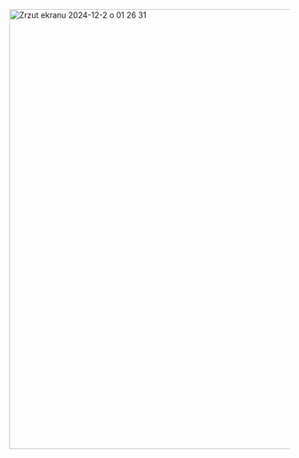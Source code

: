 <img width="790" alt="Zrzut ekranu 2024-12-2 o 01 26 31" src="https://github.com/user-attachments/assets/68206c96-8bb8-425b-91ce-22c6fd3117d1">
